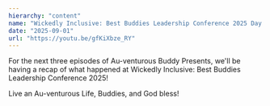 ```yaml
---
hierarchy: "content"
name: "Wickedly Inclusive: Best Buddies Leadership Conference 2025 Day 1"
date: "2025-09-01"
url: "https://youtu.be/gfKiXbze_RY"
---
```


For the next three episodes of Au-venturous Buddy Presents, we'll be having a recap of what happened at Wickedly Inclusive: Best Buddies Leadership Conference 2025!

Live an Au-venturous Life, Buddies, and God bless!
